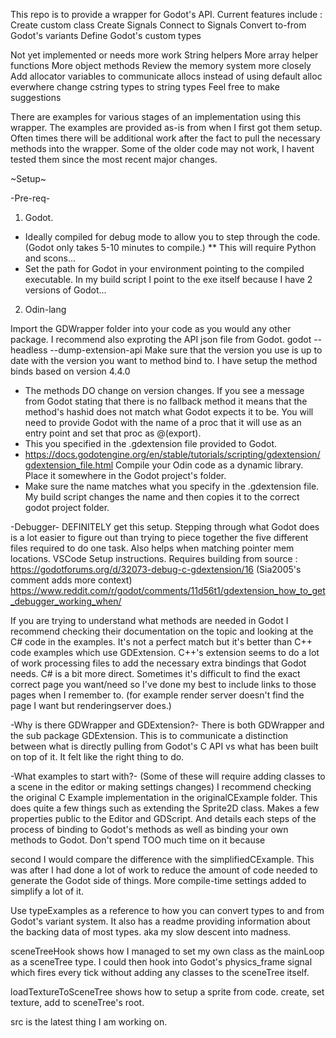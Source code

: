 This repo is to provide a wrapper for Godot's API.
Current features include :
Create custom class
Create Signals
Connect to Signals
Convert to-from Godot's variants
Define Godot's custom types

Not yet implemented or needs more work
String helpers
More array helper functions
More object methods
Review the memory system more closely
Add allocator variables to communicate allocs instead of using default alloc everwhere
change cstring types to string types
Feel free to make suggestions


There are examples for various stages of an implementation using this wrapper. The examples are provided as-is from when I first got them setup. Often times there will be additional work after the fact to pull the necessary methods into the wrapper. Some of the older code may not work, I havent tested them since the most recent major changes.

~Setup~

-Pre-req-
1) Godot.
* Ideally compiled for debug mode to allow you to step through the code. (Godot only takes 5-10 minutes to compile.)
** This will require Python and scons...
* Set the path for Godot in your environment pointing to the compiled executable. In my build script I point to the exe itself because I have 2 versions of Godot...
2) Odin-lang

Import the GDWrapper folder into your code as you would any other package.
I recommend also exproting the API json file from Godot. godot --headless --dump-extension-api
Make sure that the version you use is up to date with the version you want to method bind to. I have setup the method binds based on version 4.4.0
* The methods DO change on version changes. If you see a message from Godot stating that there is no fallback method it means that the method's hashid does not match what Godot expects it to be.
You will need to provide Godot with the name of a proc that it will use as an entry point and set that proc as @(export).
* This you specified in the .gdextension file provided to Godot.
* https://docs.godotengine.org/en/stable/tutorials/scripting/gdextension/gdextension_file.html
Compile your Odin code as a dynamic library. Place it somewhere in the Godot project's folder.
* Make sure the name matches what you specify in the .gdextension file. My build script changes the name and then copies it to the correct godot project folder.

-Debugger-
DEFINITELY get this setup. Stepping through what Godot does is a lot easier to figure out than trying to piece together the five different files required to do one task. Also helps when matching pointer mem locations.
VSCode Setup instructions. Requires building from source : https://godotforums.org/d/32073-debug-c-gdextension/16 (Sia2005's comment adds more context)
https://www.reddit.com/r/godot/comments/11d56t1/gdextension_how_to_get_debugger_working_when/


If you are trying to understand what methods are needed in Godot I recommend checking their documentation on the topic and looking at the C# code in the examples. It's not a perfect match but it's better than C++ code examples which use GDExtension. C++'s extension seems to do a lot of work processing files to add the necessary extra bindings that Godot needs. C# is a bit more direct.
Sometimes it's difficult to find the exact correct page you want/need so I've done my best to include links to those pages when I remember to. (for example render server doesn't find the page I want but renderingserver does.)

-Why is there GDWrapper and GDExtension?-
There is both GDWrapper and the sub package GDExtension. This is to communicate a distinction between what is directly pulling from Godot's C API vs what has been built on top of it. It felt like the right thing to do.

-What examples to start with?-
(Some of these will require adding classes to a scene in the editor or making settings changes)
I recommend checking the original C Example implementation in the originalCExample folder. This does quite a few things such as extending the Sprite2D class. Makes a few properties public to the Editor and GDScript. And details each steps of the process of binding to Godot's methods as well as binding your own methods to Godot. Don't spend TOO much time on it because

second I would compare the difference with the simplifiedCExample. This was after I had done a lot of work to reduce the amount of code needed to generate the Godot side of things. More compile-time settings added to simplify a lot of it.

Use typeExamples as a reference to how you can convert types to and from Godot's variant system. It also has a readme providing information about the backing data of most types. aka my slow descent into madness.

sceneTreeHook shows how I managed to set my own class as the mainLoop as a sceneTree type. I could then hook into Godot's physics_frame signal which fires every tick without adding any classes to the sceneTree itself.

loadTextureToSceneTree shows how to setup a sprite from code. create, set texture, add to sceneTree's root.

src is the latest thing I am working on.